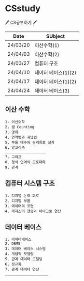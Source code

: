# CSstudy
🖊️ CS공부하기 🖊️

| **Date** | **SUbject**                |
|----------|----------------------------|
| 24/03/20 | 이산수학(1)                 |
| 24/04/03 | 이산수학(2)                 |
| 24/03/27 | 컴퓨터 구조                 |
| 24/04/10 | 데이터 베이스(1)(2)         |
| 24/04/17 | 데이터 베이스(1)(2)         |
| 24/04/24 | 데이터 베이스(3)            |

## 이산 수학
    1. 이산수학
    2. 셈 Counting
    3. 명제
    4. 연역법과 귀납법
    5. 부울 대수와 논리회로 설계
    6. 알고리즘
    ___________________
    7. 그래프
    8. 형식 언어와 오토마타
    9. 관계

## 컴퓨터 시스템 구조
    1. 디지털 논리 회로
    2. 디지털 부품
    3. 데이터의 표현
    4. 레지스터 전송과 마이크로 연산

## 데이터 베이스
    1. 데이터베이스
    2. DBMS
    3. 데이터 베이스 시스템
    4. 개념적 모델링
    5. 관계 데이터 모델링
    6. 정규화
    7. 관계 데이터 연산
    ____________________
